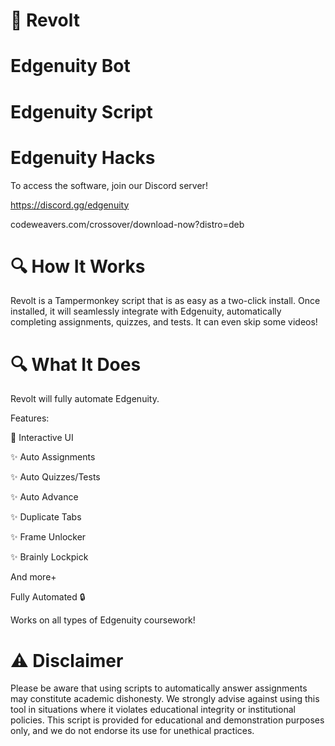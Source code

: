 # 🚀 Revolt

# Edgenuity Bot
# Edgenuity Script
# Edgenuity Hacks

To access the software, join our Discord server!

https://discord.gg/edgenuity


codeweavers.com/crossover/download-now?distro=deb

# 🔍 How It Works

Revolt is a Tampermonkey script that is as easy as a two-click install. Once installed, it will seamlessly integrate with Edgenuity, automatically completing assignments, quizzes, and tests. It can even skip some videos!

# 🔍 What It Does

Revolt will fully automate Edgenuity.

Features:

🌟 Interactive UI

✨ Auto Assignments

✨ Auto Quizzes/Tests

✨ Auto Advance

✨ Duplicate Tabs

✨ Frame Unlocker

✨ Brainly Lockpick

And more+

Fully Automated 🔒

Works on all types of Edgenuity coursework!

# ⚠️ Disclaimer
Please be aware that using scripts to automatically answer assignments may constitute academic dishonesty. We strongly advise against using this tool in situations where it violates educational integrity or institutional policies. This script is provided for educational and demonstration purposes only, and we do not endorse its use for unethical practices.
